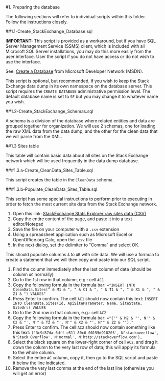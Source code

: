 #1. Preparing the database

The following sections will refer to individual scripts within this folder. Follow the instructions closely.

##1.1-Create_StackExchange_Database.sql

__IMPORTANT:__ This script is provided as a workaround, but if you have SQL Server Management Service (SSMS) client, which is included with all Microsoft SQL Server installations, you may do this more easily from the user interface. User the script if you do not have access or do not wish to use the interface.

See: [Create a Database](https://msdn.microsoft.com/en-us/library/ms186312.aspx) from Microsoft Developer Network (MSDN).

This script is optional, but recommended, if you wish to keep the Stack Exchange data dump in its own namespace on the database server. This script requires the `CREATE DATABASE` administrative permission level. The default database name is set to `SE` but you may change it to whatever name you wish.

##1.2-Create_StackExchange_Schemas.sql

A schema is a division of the database where related entities and data are grouped together for organization. We will use 2 schemas, one for loading the raw XML data from the data dump, and the other for the clean data that we will parse from the XML.

##1.3 Sites table

This table will contain basic data about all sites on the Stack Exchange network which will be used frequently in the data dump database.

###1.3.a-Create_CleanData_Sites_Table.sql

This script creates the table in the `CleanData` schema.

###1.3.b-Populate_CleanData_Sites_Table.sql

This script has some special instructions to perform prior to executing in order to fetch the most current site data from the Stack Exchange network.

1. Open this link: [StackExchange Stats Explorer raw sites data (CSV)](http://sese.evbpc.com/API/1.0/Sites.ashx?FileType=csv)
2. Copy the entire content of the page, and paste it into a text editor/Notepad
3. Save the file on your computer with a `.csv` extension
4. Using a spreadsheet application such as Microsoft Excel or OpenOffice.org Calc, open the `.csv` file
5. In the next dialog, set the delimiter to "Comma" and select OK.

This should populate columns `A` to `AB` with site data. We will use a formula to create a statement that we will then copy and paste into our SQL script.

1. Find the column immediately after the last column of data (should be column `AC` normally)
2. Go to the 1st row in that column, e.g.: cell `AC1`
3. Copy the following formula in the formula bar: `="INSERT INTO CleanData.Sites(" & M1 & ", " & C1 & ", " & T1 & ", " & X1 & ", " & Z1 & ") VALUES"`
4. Press Enter to confirm. The cell `AC1` should now contain this text: `INSERT INTO CleanData.Sites(Id, ApiSiteParameter, Name, SiteState, SiteUrl) VALUES`
5. Go to the 2nd row in that column, e.g.: cell `AC2`
6. Copy the following formula in the formula bar: `="('" & M2 & "', N'" & C2 & "', N'" & T2 & "', N'" & X2 & "', N'" & Z2 & "'),"`
7. Press Enter to confirm. The cell `AC2` should now contain something like this text: `('3c9d37da-6dff-e511-80c0-00155d918203', N'stackoverflow', N'Stack Overflow', N'normal', N'http://stackoverflow.com'),`
8. Select the black square on the lower-right corner of cell `AC2`, and drag it down the column to the very last row of data; this will apply its formula to the whole column.
9. Select the entire `AC` column, copy it, then go to the SQL script and paste it below the line indicated. 
10. Remove the very last comma at the end of the last line (otherwise you will get an error)
